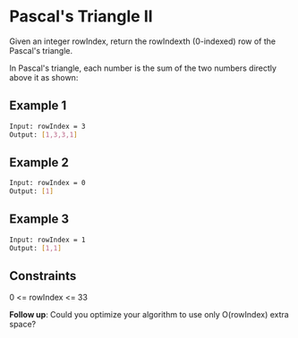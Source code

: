 # Pascal's Triangle II

Given an integer rowIndex, return the rowIndexth (0-indexed) row of the Pascal's triangle.

In Pascal's triangle, each number is the sum of the two numbers directly above it as shown:

## Example 1

```bash
Input: rowIndex = 3
Output: [1,3,3,1]
```

## Example 2

```bash
Input: rowIndex = 0
Output: [1]
```

## Example 3

```bash
Input: rowIndex = 1
Output: [1,1]
```

## Constraints

0 <= rowIndex <= 33

**Follow up**: Could you optimize your algorithm to use only O(rowIndex) extra space?
